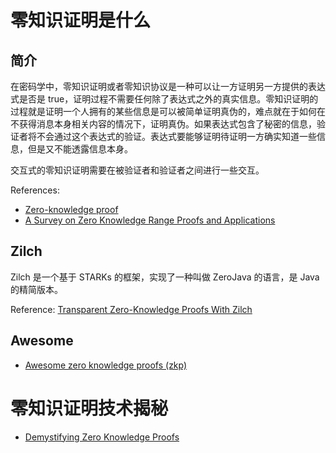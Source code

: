 # 零知识证明是什么

## 简介

在密码学中，零知识证明或者零知识协议是一种可以让一方证明另一方提供的表达式是否是 true，证明过程不需要任何除了表达式之外的真实信息。零知识证明的过程就是证明一个人拥有的某些信息是可以被简单证明真伪的，难点就在于如何在不获得消息本身相关内容的情况下，证明真伪。如果表达式包含了秘密的信息，验证者将不会通过这个表达式的验证。表达式要能够证明待证明一方确实知道一些信息，但是又不能透露信息本身。

交互式的零知识证明需要在被验证者和验证者之间进行一些交互。

References:
- [Zero-knowledge proof](https://en.wikipedia.org/wiki/Zero-knowledge_proof)
- [A Survey on Zero Knowledge Range Proofs and Applications](https://arxiv.org/pdf/1907.06381.pdf)

## Zilch

Zilch 是一个基于 STARKs 的框架，实现了一种叫做 ZeroJava 的语言，是 Java 的精简版本。

Reference: [Transparent Zero-Knowledge Proofs With Zilch
](https://medium.com/@trustworthy-computing/transparent-zero-knowledge-proofs-with-zilch-2031a63fcef3)

## Awesome

- [Awesome zero knowledge proofs (zkp)](https://github.com/matter-labs/awesome-zero-knowledge-proofs)

# 零知识证明技术揭秘

- [Demystifying Zero Knowledge Proofs](https://docs.google.com/presentation/d/1gfB6WZMvM9mmDKofFibIgsyYShdf0RV_Y8TLz3k1Ls0/edit#slide=id.p)
